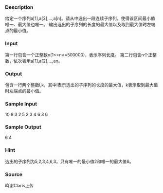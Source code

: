
### Description
给定一个序列a[1],a[2],...,a[n]。请从中选出一段连续子序列，使得该区间最小值唯一、最大值也唯一。
输出选出的子序列的长度的最大值以及取到最大值时左端点的最小值。


### Input
第一行包含一个正整数n(1<=n<=500000)，表示序列长度。
第二行包含n个正整数，依次表示a[1],a[2],...,a[n](-10^9<=a[i]<=10^9)。


### Output
包含一行两个整数l,k，其中l表示选出的子序列的长度的最大值，k表示取到最大值时左端点的最小值。


### Sample Input
10
8 3 2 5 2 3 4 6 3 6
### Sample Output
6 4
### Hint
选出的子序列为5,2,3,4,6,3，只有唯一的最小值2和唯一的最大值6。

### Source
鸣谢Claris上传